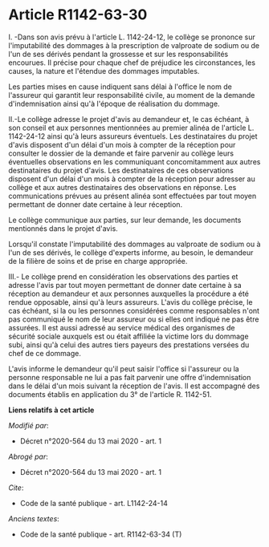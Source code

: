 # Article R1142-63-30

I. -Dans son avis prévu à l'article L. 1142-24-12, le collège se prononce sur l'imputabilité des dommages à la prescription
de valproate de sodium ou de l'un de ses dérivés pendant la grossesse et sur les responsabilités encourues. Il précise pour
chaque chef de préjudice les circonstances, les causes, la nature et l'étendue des dommages imputables.

Les parties mises en cause indiquent sans délai à l'office le nom de l'assureur qui garantit leur responsabilité civile, au
moment de la demande d'indemnisation ainsi qu'à l'époque de réalisation du dommage.

II.-Le collège adresse le projet d'avis au demandeur et, le cas échéant, à son conseil et aux personnes mentionnées au
premier alinéa de l'article L. 1142-24-12 ainsi qu'à leurs assureurs éventuels. Les destinataires du projet d'avis disposent
d'un délai d'un mois à compter de la réception pour consulter le dossier de la demande et faire parvenir au collège leurs
éventuelles observations en les communiquant concomitamment aux autres destinataires du projet d'avis. Les destinataires de
ces observations disposent d'un délai d'un mois à compter de la réception pour adresser au collège et aux autres
destinataires des observations en réponse. Les communications prévues au présent alinéa sont effectuées par tout moyen
permettant de donner date certaine à leur réception.

Le collège communique aux parties, sur leur demande, les documents mentionnés dans le projet d'avis.

Lorsqu'il constate l'imputabilité des dommages au valproate de sodium ou à l'un de ses dérivés, le collège d'experts informe,
au besoin, le demandeur de la filière de soins et de prise en charge appropriée.

III.- Le collège prend en considération les observations des parties et adresse l'avis par tout moyen permettant de donner
date certaine à sa réception au demandeur et aux personnes auxquelles la procédure a été rendue opposable, ainsi qu'à leurs
assureurs. L'avis du collège précise, le cas échéant, si la ou les personnes considérées comme responsables n'ont pas
communiqué le nom de leur assureur ou si elles ont indiqué ne pas être assurées. Il est aussi adressé au service médical des
organismes de sécurité sociale auxquels est ou était affiliée la victime lors du dommage subi, ainsi qu'à celui des autres
tiers payeurs des prestations versées du chef de ce dommage.

L'avis informe le demandeur qu'il peut saisir l'office si l'assureur ou la personne responsable ne lui a pas fait parvenir
une offre d'indemnisation dans le délai d'un mois suivant la réception de l'avis. Il est accompagné des documents établis en
application du 3° de l'article R. 1142-51.

**Liens relatifs à cet article**

_Modifié par_:

  - Décret n°2020-564 du 13 mai 2020 - art. 1

_Abrogé par_:

  - Décret n°2020-564 du 13 mai 2020 - art. 1

_Cite_:

  - Code de la santé publique - art. L1142-24-14

_Anciens textes_:

  - Code de la santé publique - art. R1142-63-34 (T)
